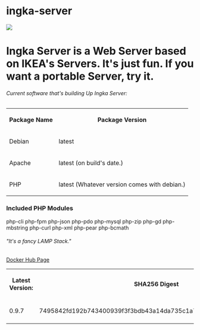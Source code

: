 # ingka-server
<img src="https://upload.wikimedia.org/wikipedia/commons/thumb/c/c5/Ikea_logo.svg/400px-Ikea_logo.svg.png"></img>
<h1>Ingka Server is a Web Server based on IKEA's Servers. It's just fun. If you want a portable Server, try it.</h1>
<h6>Current software that's building Up Ingka Server:</h6>
<center>
  <table>
  <tr>
  <th>
  <p>Package Name</p>
  </th>
  <th>
  <p>Package Version</p>
  </th>
  </tr>
  <tr>
  <td>
  <p>Debian</p>
  </td>
  <td>
  <p>latest</p>
  </td>
  </tr>
  <tr>
  <td>
  <p>Apache</p>
  </td>
  <td>
  <p>latest (on build's date.)</p>
  </td>
  </tr>
  <tr>
    <td>
      <p>PHP</p>
     </td>
    <td>
      <p>latest (Whatever version comes with debian.)</p>
    </td>
    </tr>
  </table>
</center>
<h3>Included PHP Modules</h3>
  <p>php-cli php-fpm php-json php-pdo php-mysql php-zip php-gd  php-mbstring php-curl php-xml php-pear php-bcmath</p>
<h6>"It's a fancy LAMP Stack."</h6>
<a href="https://hub.docker.com/r/kisskornel/ingka-server">Docker Hub Page</a>
<table>
  <tr>
    <th>
      <p>Latest Version:</p>
      </th>
    <th>
      <p>SHA256 Digest</p>
    </th>
      <th>
        <p>Pull Command</p>
      </th>
   </tr>
  <tr>
    <td>
      <p>0.9.7</p>
      </td>
    <td>
      <p>7495842fd192b743400939f3f3bdb43a14da735c1a733fc6c0d943d61127ea41</p>
    </td>
    <td>
      docker pull kisskornel/ingka-server:0.9.7
     </td>
   </tr>
</table>
